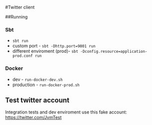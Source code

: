 #Twitter client

##Running

### Sbt 
 * `sbt run`
 * custom port - `sbt -Dhttp.port=9001 run`
 * different enviroment (prod)- `sbt -Dconfig.resource=application-prod.conf run`

### Docker 
 * dev - `run-docker-dev.sh`
 * production - `run-docker-prod.sh`
 
## Test twitter account

Integration tests and dev enviroment use this fake account:
https://twitter.com/JvmTest